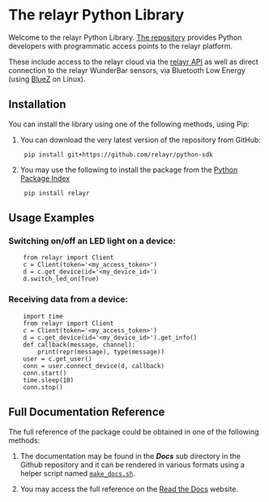 # The relayr Python Library

Welcome to the relayr Python Library. [The repository](https://github.com/relayr/python-sdk) provides Python developers with  programmatic access points to the relayr platform.

These include access to the relayr cloud via the [relayr API](https://developer.relayr.io/documents/relayrAPI/Introduction) as well as direct connection to the relayr WunderBar sensors, via Bluetooth Low Energy (using [BlueZ](http://www.bluez.org/) on Linux). 


## Installation

You can install the library using one of the following methods, using Pip: 

1. You can download the very latest version of the repository from GitHub:

    	pip install git+https://github.com/relayr/python-sdk

2. You may use the following to install the package from the [Python Package Index](https://pypi.python.org/pypi/relayr/) 

    
		pip install relayr


## Usage Examples


### Switching on/off an LED light on a device:


		from relayr import Client
		c = Client(token='<my_access_token>')
    	d = c.get_device(id='<my_device_id>')
    	d.switch_led_on(True)

### Receiving data from a device:

		import time
		from relayr import Client
		c = Client(token='<my_access_token>')
		d = c.get_device(id='<my_device_id>').get_info()
		def callback(message, channel):
		    print(repr(message), type(message))
		user = c.get_user()
		conn = user.connect_device(d, callback)
		conn.start()
		time.sleep(10)
		conn.stop()

## Full Documentation Reference

The full reference of the package could be obtained in one of the following methods: 

1. The documentation may be found in the ***Docs*** sub directory in the Github repository and it can be rendered in various formats using a helper script named [`make_docs.sh`](https://github.com/relayr/python-sdk/blob/master/make_docs.sh).


2. You may access the full reference on the [Read the Docs](http://relayr.readthedocs.org/) website.


